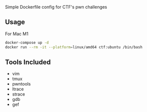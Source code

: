 Simple Dockerfile config for CTF's pwn challenges

## Usage
For Mac M1
```bash
docker-compose up -d
docker run --rm -it --platform=linux/amd64 ctf:ubuntu /bin/bash
```

## Tools Included
- vim
- tmux
- pwntools
- ltrace
- strace
- gdb
- gef